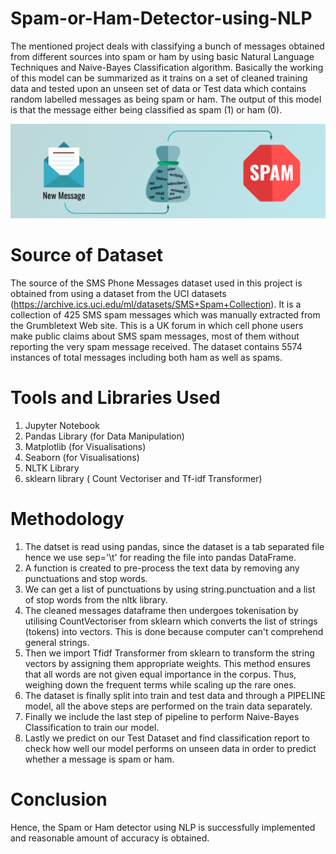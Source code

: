 # Spam-or-Ham-Detector-using-NLP
The mentioned project deals with classifying a bunch of messages obtained from different sources into spam or ham by using basic Natural Language Techniques and Naive-Bayes Classification algorithm. Basically the working of this model can be summarized as it trains on a set of cleaned training data and tested upon an unseen  set of data or Test data which contains random labelled messages as being spam or ham. The output of this model is that the message either being classified as spam (1) or ham (0).

![](images/spamorham.png)

# Source of Dataset
The source of the SMS Phone Messages dataset used in this project is obtained from using a dataset from the UCI datasets (https://archive.ics.uci.edu/ml/datasets/SMS+Spam+Collection). It is a collection of 425 SMS spam messages which was manually extracted from the Grumbletext Web site. This is a UK forum in which cell phone users make public claims about SMS spam messages, most of them without reporting the very spam message received. The dataset contains 5574 instances of total messages including both ham as well as spams.

# Tools and Libraries Used
1. Jupyter Notebook
2. Pandas Library (for Data Manipulation)
3. Matplotlib (for Visualisations)
4. Seaborn (for Visualisations)
5. NLTK Library
6. sklearn library ( Count Vectoriser and Tf-idf Transformer)

# Methodology
1. The datset is read using pandas, since the dataset is a tab separated file hence we use sep='\t' for reading the file into pandas DataFrame.
2. A function is created to pre-process the text data by removing any punctuations and stop words.
3. We can get a list of punctuations by using string.punctuation and a list of stop words from the nltk library.
4. The cleaned messages dataframe then undergoes tokenisation by utilising CountVectoriser from sklearn which converts the list of strings (tokens) into vectors. This is done because computer can't comprehend general strings.
5. Then we import Tfidf Transformer from sklearn to transform the string vectors by assigning them appropriate weights. This method ensures that all words are not given equal importance in the corpus. Thus, weighing down the frequent terms while scaling up the rare ones.
6. The dataset is finally split into train and test data and through a PIPELINE model, all the above steps are performed on the train data separately.
7. Finally we include the last step of pipeline to perform Naive-Bayes Classification to train our model.
8. Lastly we predict on our Test Dataset and find classification report to check how well our model performs on unseen data in order to predict whether a message is spam or ham.

# Conclusion
Hence, the Spam or Ham detector using NLP is successfully implemented and reasonable amount of accuracy is obtained.
